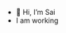 - 👋 Hi, I’m Sai
- I am working

<!---
SailauNurbek/SailauNurbek is a ✨ special ✨ repository because its `README.md` (this file) appears on your GitHub profile.
You can click the Preview link to take a look at your changes.
--->
